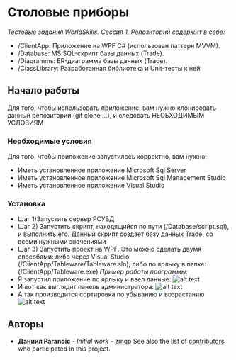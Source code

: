 # Столовые приборы
_Тестовые задания WorldSkills. Сессия 1. Репозиторий содержит в себе:_
- /ClientApp: Приложение на WPF C# (использован паттерн MVVM).
- /Database: MS SQL-скрипт базы данных (Trade).
- /Diagramms: ER-диаграмма базы данных (Trade).
- /ClassLibrary: Разработанная библиотека и Unit-тесты к ней
## Начало работы
Для того, чтобы использовать приложение, вам нужно клонировать данный репозиторий (git clone ...), и следовать НЕОБХОДИМЫМ УСЛОВИЯМ
### Необходимые условия
Для того, чтобы приложение запустилось корректно, вам нужно:
- Иметь установленное приложение Microsoft Sql Server
- Иметь установленное приложение Microsoft Sql Management Studio
- Иметь установленное приложение Visual Studio
### Установка
- Шаг 1)Запустить сервер РСУБД
- Шаг 2) Запустить скрипт, находящийся по пути (/Database/script.sql), и выполнить его. Данный скрипт создает базу данных Trade, со всеми нужными значениями
- Шаг 3) Запустить проект на WPF. Это можно сделать двумя способами: либо через Visual Studio (/ClientApp/Tableware/Tableware.sln), либо по ярлыку в папке: (/ClientApp/Tableware.exe)
_Пример работы программы:_
- Я запустил приложение по ярлыку и ввел данные:
![alt text](https://sun9-50.userapi.com/impg/7hM3VoE-BmdUozXJsf-_DPQ3slrbzactKvO11A/kCNhvty38FQ.jpg?size=986x593&quality=96&sign=72468d7562955cf8066bf507bad24c9a&type=album)
- И вот как выглядит панель администратора: 
![alt text](https://sun9-88.userapi.com/impg/XxoaDjjLNagBPsntt3gFozYEwl4YYwg1FkE8bA/tTEo1fJMr3E.jpg?size=986x593&quality=96&sign=83fa878602e42c27cc4503832e0f71c0&type=album)
- А так производится сортировка по убыванию и возрастанию
![alt text](https://sun9-85.userapi.com/impg/ZY0sXM33ndlJvRgERSt45pjMWRtwNzHXwSMBLw/HDmO_P_T8Q8.jpg?size=986x593&quality=96&sign=cd1090ce8637629297d92ff519a25980&type=album)


## Авторы
* **Даниил Paranoic** - *Initial work* - [zmqp](https://github.com/prn-ic)
See also the list of [contributors](https://github.com/prn-ic/-1/graphs/contributors) who participated in this project.
